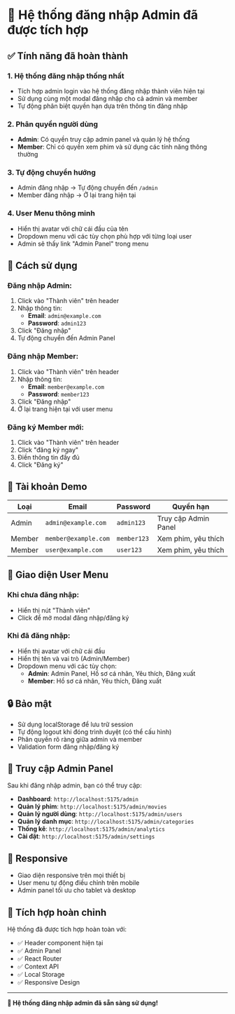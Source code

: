 # 🔐 Hệ thống đăng nhập Admin đã được tích hợp

## ✅ Tính năng đã hoàn thành

### 1. **Hệ thống đăng nhập thống nhất**
- Tích hợp admin login vào hệ thống đăng nhập thành viên hiện tại
- Sử dụng cùng một modal đăng nhập cho cả admin và member
- Tự động phân biệt quyền hạn dựa trên thông tin đăng nhập

### 2. **Phân quyền người dùng**
- **Admin**: Có quyền truy cập admin panel và quản lý hệ thống
- **Member**: Chỉ có quyền xem phim và sử dụng các tính năng thông thường

### 3. **Tự động chuyển hướng**
- Admin đăng nhập → Tự động chuyển đến `/admin`
- Member đăng nhập → Ở lại trang hiện tại

### 4. **User Menu thông minh**
- Hiển thị avatar với chữ cái đầu của tên
- Dropdown menu với các tùy chọn phù hợp với từng loại user
- Admin sẽ thấy link "Admin Panel" trong menu

## 🎯 Cách sử dụng

### **Đăng nhập Admin:**
1. Click vào "Thành viên" trên header
2. Nhập thông tin:
   - **Email**: `admin@example.com`
   - **Password**: `admin123`
3. Click "Đăng nhập"
4. Tự động chuyển đến Admin Panel

### **Đăng nhập Member:**
1. Click vào "Thành viên" trên header
2. Nhập thông tin:
   - **Email**: `member@example.com`
   - **Password**: `member123`
3. Click "Đăng nhập"
4. Ở lại trang hiện tại với user menu

### **Đăng ký Member mới:**
1. Click vào "Thành viên" trên header
2. Click "đăng ký ngay"
3. Điền thông tin đầy đủ
4. Click "Đăng ký"

## 🔧 Tài khoản Demo

| Loại | Email | Password | Quyền hạn |
|------|-------|----------|-----------|
| Admin | `admin@example.com` | `admin123` | Truy cập Admin Panel |
| Member | `member@example.com` | `member123` | Xem phim, yêu thích |
| Member | `user@example.com` | `user123` | Xem phim, yêu thích |

## 🎨 Giao diện User Menu

### **Khi chưa đăng nhập:**
- Hiển thị nút "Thành viên"
- Click để mở modal đăng nhập/đăng ký

### **Khi đã đăng nhập:**
- Hiển thị avatar với chữ cái đầu
- Hiển thị tên và vai trò (Admin/Member)
- Dropdown menu với các tùy chọn:
  - **Admin**: Admin Panel, Hồ sơ cá nhân, Yêu thích, Đăng xuất
  - **Member**: Hồ sơ cá nhân, Yêu thích, Đăng xuất

## 🔒 Bảo mật

- Sử dụng localStorage để lưu trữ session
- Tự động logout khi đóng trình duyệt (có thể cấu hình)
- Phân quyền rõ ràng giữa admin và member
- Validation form đăng nhập/đăng ký

## 🚀 Truy cập Admin Panel

Sau khi đăng nhập admin, bạn có thể truy cập:

- **Dashboard**: `http://localhost:5175/admin`
- **Quản lý phim**: `http://localhost:5175/admin/movies`
- **Quản lý người dùng**: `http://localhost:5175/admin/users`
- **Quản lý danh mục**: `http://localhost:5175/admin/categories`
- **Thống kê**: `http://localhost:5175/admin/analytics`
- **Cài đặt**: `http://localhost:5175/admin/settings`

## 📱 Responsive

- Giao diện responsive trên mọi thiết bị
- User menu tự động điều chỉnh trên mobile
- Admin panel tối ưu cho tablet và desktop

## 🔄 Tích hợp hoàn chỉnh

Hệ thống đã được tích hợp hoàn toàn với:
- ✅ Header component hiện tại
- ✅ Admin Panel
- ✅ React Router
- ✅ Context API
- ✅ Local Storage
- ✅ Responsive Design

---

**🎉 Hệ thống đăng nhập admin đã sẵn sàng sử dụng!**

